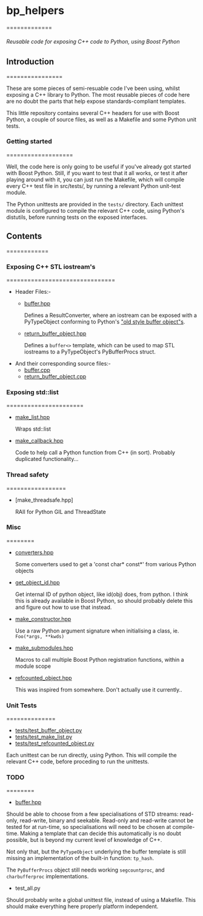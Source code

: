 #  bp_helpers
=============

###### Reusable code for exposing C++ code to Python, using Boost Python


## Introduction
================

These are some pieces of semi-resuable code I've been using, whilst exposing
a C++ library to Python. The most reusable pieces of code here are no
doubt the parts that help expose standards-compliant templates.

This little repository contains several C++ headers for use with Boost
Python, a couple of source files, as well as a Makefile and some
Python unit tests.


### Getting started
===================

Well, the code here is only going to be useful if you've already got 
started with Boost Python. Still, if you want to test that it all works,
or test it after playing around with it, you can just run the Makefile, 
which will compile every C++ test file in src/tests/, by running a relevant 
Python unit-test module.

The Python unittests are provided in the `tests/` directory. Each unittest
module is configured to compile the relevant C++ code, using Python's distutils, 
before running tests on the exposed interfaces.


## Contents
============

### Exposing C++ STL iostream's
===============================

- Header Files:-
  - [buffer.hpp]

    Defines a ResultConverter, where an iostream can be exposed with a PyTypeObject
    conforming to Python's ["old style buffer object"s][1].
  - [return_buffer_object.hpp]

    Defines a `buffer<>` template, which can be used to map STL iostreams to a PyTypeObject's
    PyBufferProcs struct.
- And their corresponding source files:-
  - [buffer.cpp]
  - [return_buffer_object.cpp]


### Exposing std::list
======================

- [make_list.hpp]

  Wraps std::list

- [make_callback.hpp]

  Code to help call a Python function from C++ (in sort).
  Probably duplicated functionality...


### Thread safety
=================

- [make_threadsafe.hpp]

  RAII for Python GIL and ThreadState


### Misc
========

- [converters.hpp]

  Some converters used to get a 'const char* const*' from various Python objects

- [get_object_id.hpp]

  Get internal ID of python object, like id(obj) does, from python. I think this is 
  already available in Boost Python, so should probably delete this and figure out 
  how to use that instead.

- [make_constructor.hpp]

  Use a raw Python argument signature when initialising a class, ie. `Foo(*args, **kwds)`

- [make_submodules.hpp]

  Macros to call multiple Boost Python registration functions, within a module scope

- [refcounted_object.hpp]

  This was inspired from somewhere. Don't actually use it currently..

### Unit Tests
==============

- [tests/test_buffer_object.py]
- [tests/test_make_list.py]
- [tests/test_refcounted_object.py]

Each unittest can be run directly, using Python. This will compile the relevant C++ code,
before proceding to run the unittests.

### TODO
========

- [buffer.hpp]

Should be able to choose from a few specialisations of STD streams: read-only, read-write,
binary and seekable. Read-only and read-write cannot be tested for at run-time, so 
specialisations will need to be chosen at compile-time. Making a template that can decide 
this automatically is no doubt possible, but is beyond my current level of knowledge of C++.

Not only that, but the `PyTypeObject` underlying the buffer template is still missing an
implementation of the built-in function: `tp_hash`.

The `PyBufferProcs` object still needs working `segcountproc`, and `charbufferproc`
implementations.


- test_all.py

Should probably write a global unittest file, instead of using a Makefile. This should make
everything here properly platform independent.

[1]: http://docs.python.org/2/c-api/buffer.html#old-style-buffer-objects

[buffer.hpp]: https://github.com/alexleach/bp_helpers/blob/master/include/boost_helpers/buffer.hpp
[converters.hpp]: https://github.com/alexleach/bp_helpers/blob/master/include/boost_helpers/converters.hpp
[get_object_id.hpp]: https://github.com/alexleach/bp_helpers/blob/master/include/boost_helpers/get_object_id.hpp
[return_buffer_object.hpp]: https://github.com/alexleach/bp_helpers/blob/master/include/boost_helpers/return_buffer_object.hpp
[refcounted_object.hpp]: https://github.com/alexleach/bp_helpers/blob/master/include/boost_helpers/refcounted_object.hpp
[make_constructor.hpp]: https://github.com/alexleach/bp_helpers/blob/master/include/boost_helpers/make_constructor.hpp
[make_submodules.hpp]: https://github.com/alexleach/bp_helpers/blob/master/include/boost_helpers/make_submodules.hpp

[buffer.cpp]: https://github.com/alexleach/bp_helpers/blob/master/src/buffer.cpp
[return_buffer_object.cpp]: https://github.com/alexleach/bp_helpers/blob/master/src/return_buffer_object.cpp
[make_list.hpp]: https://github.com/alexleach/bp_helpers/blob/master/src/make_list.cpp
[make_callback.hpp]: https://github.com/alexleach/bp_helpers/blob/master/src/make_callback.cpp

[tests/test_buffer_object.py]: http://github.com/alexleach/bp_helpers/blob/master/tests/test_buffer_object.py
[tests/test_make_list.py]: http://github.com/alexleach/bp_helpers/blob/master/tests/test_make_list.py
[tests/test_refcounted_object.py]: http://github.com/alexleach/bp_helpers/blob/master/tests/test_refcounted_object.py



